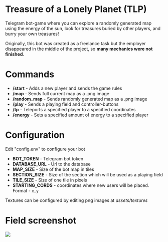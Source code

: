 # Treasure of a Lonely Planet (TLP)
Telegram bot-game where you can explore a randomly generated map using the energy of the sun, look for treasures buried by other players, and burry your own treasures!

Originally, this bot was created as a freelance task but the employer disappeared in the middle of the project, so **many mechanics were not finished**.
# Commands
  - **/start** - Adds a new player and sends the game rules
  - **/map** - Sends full current map as a .png image
  - **/random_map** - Sends randomly generated map as a .png image
  - **/play** - Sends a playing field and controller-buttons
  - **/tp** - Teleports a specified player to a specified coordinates
  - **/energy** - Sets a specified amount of energy to a specified player
# Configuration
  Edit "config.env" to configure your bot
  - **BOT_TOKEN** - Telegram bot token
  - **DATABASE_URL** - Url to the database
  - **MAP_SIZE** - Size of the bot map in tiles
  - **SECTION_SIZE** - Size of the section which will be used as a playing field
  - **TILE_SIZE** - Size of one tile in pixels
  - **STARTING_CORDS** - coordinates where new users will be placed. Format - `x,y`

  Textures can be configured by editing png images at *assets/textures*
# Field screenshot
<image src="screenshots/field.png"/>